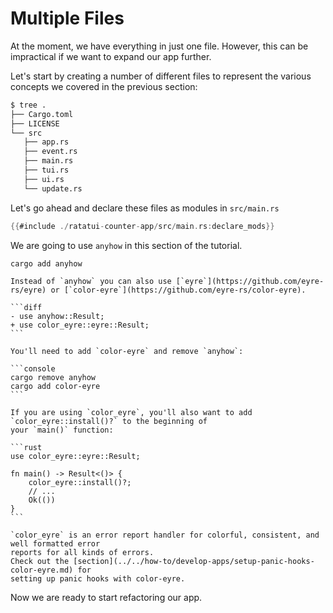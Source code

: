 # Multiple Files

At the moment, we have everything in just one file. However, this can be impractical if we want to
expand our app further.

Let's start by creating a number of different files to represent the various concepts we covered in
the previous section:

```bash
$ tree .
├── Cargo.toml
├── LICENSE
└── src
   ├── app.rs
   ├── event.rs
   ├── main.rs
   ├── tui.rs
   ├── ui.rs
   └── update.rs
```

Let's go ahead and declare these files as modules in `src/main.rs`

```rust
{{#include ./ratatui-counter-app/src/main.rs:declare_mods}}
```

We are going to use `anyhow` in this section of the tutorial.

```bash
cargo add anyhow
```

````admonish tip
Instead of `anyhow` you can also use [`eyre`](https://github.com/eyre-rs/eyre) or [`color-eyre`](https://github.com/eyre-rs/color-eyre).

```diff
- use anyhow::Result;
+ use color_eyre::eyre::Result;
```

You'll need to add `color-eyre` and remove `anyhow`:

```console
cargo remove anyhow
cargo add color-eyre
```

If you are using `color_eyre`, you'll also want to add `color_eyre::install()?` to the beginning of
your `main()` function:

```rust
use color_eyre::eyre::Result;

fn main() -> Result<()> {
    color_eyre::install()?;
    // ...
    Ok(())
}
```

`color_eyre` is an error report handler for colorful, consistent, and well formatted error
reports for all kinds of errors.
Check out the [section](../../how-to/develop-apps/setup-panic-hooks-color-eyre.md) for
setting up panic hooks with color-eyre.
````

Now we are ready to start refactoring our app.
